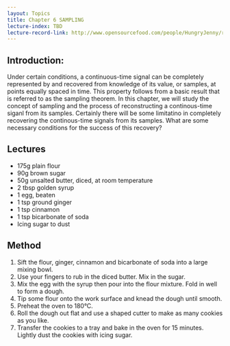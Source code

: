 ```yaml
---
layout: Topics
title: Chapter 6 SAMPLING
lecture-index: TBD
lecture-record-link: http://www.opensourcefood.com/people/HungryJenny/recipes/soft-christmas-gingerbread-cookies
---
```

## Introduction: 
Under certain conditions, a continuous-time signal can be completely represented by and recovered from knowledge of its value, or samples, at points equally spaced in time. This property follows from a basic result that is referred to as the sampling theorem. In this chapter, we will study the concept of sampling and the process of reconstructing a continous-time siganl from its samples. Certainly there will be some limitatino in completely recovering the continous-time signals from its samples. What are some necessary conditions for the success of this recovery?

## Lectures

* 175g plain flour
* 90g brown sugar
* 50g unsalted butter, diced, at room temperature
* 2 tbsp golden syrup
* 1 egg, beaten
* 1 tsp ground ginger
* 1 tsp cinnamon
* 1 tsp bicarbonate of soda
* Icing sugar to dust

## Method

1. Sift the flour, ginger, cinnamon and bicarbonate of soda into a large mixing bowl.
2. Use your fingers to rub in the diced butter. Mix in the sugar.
3. Mix the egg with the syrup then pour into the flour mixture. Fold in well to form a dough.
4. Tip some flour onto the work surface and knead the dough until smooth.
5. Preheat the oven to 180°C.
6. Roll the dough out flat and use a shaped cutter to make as many cookies as you like.
7. Transfer the cookies to a tray and bake in the oven for 15 minutes. Lightly dust the cookies with icing sugar.